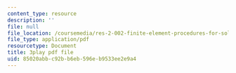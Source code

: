 ```yaml
---
content_type: resource
description: ''
file: null
file_location: /coursemedia/res-2-002-finite-element-procedures-for-solids-and-structures-spring-2010/85020abbc92bb6eb596eb9533ee2e9a4_gzG2p-Su8Vw.pdf
file_type: application/pdf
resourcetype: Document
title: 3play pdf file
uid: 85020abb-c92b-b6eb-596e-b9533ee2e9a4
---
```

